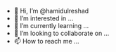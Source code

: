 - 👋 Hi, I’m @hamidulreshad
- 👀 I’m interested in ...
- 🌱 I’m currently learning ...
- 💞️ I’m looking to collaborate on ...
- 📫 How to reach me ...

<!---
hamidulreshad/hamidulreshad is a ✨ special ✨ repository because its `README.md` (this file) appears on your GitHub profile.
You can click the Preview link to take a look at your changes.
--->
